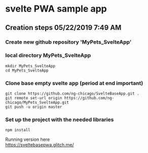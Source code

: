 # svelte PWA sample app

## Creation steps 05/22/2019 7:49 AM

### Create new github repository 'MyPets_SvelteApp'

### local directory MyPets_SvelteApp
    mkdir MyPets_SvelteApp
    cd MyPets_SvelteApp

### Clone base empty svelte app (period at end important)
    git clone https://github.com/ng-chicago/SvelteBaseApp.git .
    git remote set-url origin https://github.com/ng-chicago/MyPets_SvelteApp.git
    git push -u origin master

### Set up the project with the needed libraries
    npm install


Running version here  
https://sveltebasepwa.glitch.me/
